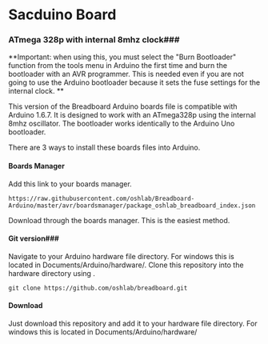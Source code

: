 # Sacduino Board
### ATmega 328p with internal 8mhz clock###

**Important: when using this, you must select the "Burn Bootloader" function from the tools menu in Arduino the first time and burn the bootloader with an AVR programmer. This is needed even if you are not going to use the Arduino bootloader because it sets the fuse settings for the internal clock. **

This version of the Breadboard Arduino boards file is compatible with Arduino 1.6.7. It is designed to work with an ATmega328p using the internal 8mhz oscillator. The bootloader works identically to the Arduino Uno bootloader.

There are 3 ways to install these boards files into Arduino.


#### Boards Manager ####

Add this link to your boards manager. 

```
https://raw.githubusercontent.com/oshlab/Breadboard-Arduino/master/avr/boardsmanager/package_oshlab_breadboard_index.json
```
Download through the boards manager. This is the easiest method.

#### Git version###
Navigate to your Arduino hardware file directory. For windows this is located in Documents/Arduino/hardware/. Clone this repository into the hardware directory using .

```
git clone https://github.com/oshlab/breadboard.git
```

#### Download ####
Just download this repository and add it to your hardware file directory. For windows this is located in Documents/Arduino/hardware/


